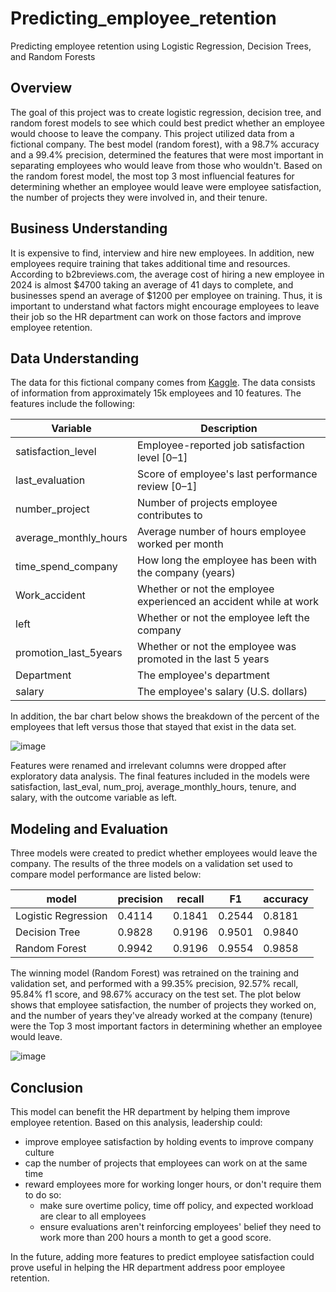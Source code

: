 # Predicting_employee_retention
Predicting employee retention using Logistic Regression, Decision Trees, and Random Forests

## Overview
The goal of this project was to create logistic regression, decision tree, and random forest models to see which could best predict whether an employee would choose to leave the company. This project utilized data from a fictional company. The best model (random forest), with a 98.7% accuracy and a 99.4% precision, determined the features that were most important in separating employees who would leave from those who wouldn't. Based on the random forest model, the most top 3 most influencial features for determining whether an employee would leave were employee satisfaction, the number of projects they were involved in, and their tenure.

## Business Understanding
It is expensive to find, interview and hire new employees. In addition, new employees require training that takes additional time and resources. According to b2breviews.com, the average cost of hiring a new employee in 2024 is almost $4700 taking an average of 41 days to complete, and businesses spend an average of $1200 per employee on training. Thus, it is important to understand what factors might encourage employees to leave their job so the HR department can work on those factors and improve employee retention.

## Data Understanding
The data for this fictional company comes from [Kaggle](https://www.kaggle.com/datasets/mfaisalqureshi/hr-analytics-and-job-prediction?select=HR_comma_sep.csv). The data consists of information from approximately 15k employees and 10 features. The features include the following: 

Variable  |Description |
-----|-----|
satisfaction_level|Employee-reported job satisfaction level [0&ndash;1]|
last_evaluation|Score of employee's last performance review [0&ndash;1]|
number_project|Number of projects employee contributes to|
average_monthly_hours|Average number of hours employee worked per month|
time_spend_company|How long the employee has been with the company (years)
Work_accident|Whether or not the employee experienced an accident while at work
left|Whether or not the employee left the company
promotion_last_5years|Whether or not the employee was promoted in the last 5 years
Department|The employee's department
salary|The employee's salary (U.S. dollars)

In addition, the bar chart below shows the breakdown of the percent of the employees that left versus those that stayed that exist in the data set.

![image](https://github.com/user-attachments/assets/82b4c9b7-582d-4d6e-a636-82933d494fbe)

Features were renamed and irrelevant columns were dropped after exploratory data analysis. The final features included in the models were satisfaction, last_eval, num_proj, average_monthly_hours, tenure, and salary, with the outcome variable as left.

## Modeling and Evaluation
Three models were created to predict whether employees would leave the company. The results of the three models on a validation set used to compare model performance are listed below:

model	|precision	|recall	|F1	|accuracy |
-----|-----|-----|-----|-----| 
Logistic Regression	|0.4114	|0.1841	|0.2544	|0.8181 |
Decision Tree	|0.9828	|0.9196	|0.9501	|0.9840 |
Random Forest	|0.9942	|0.9196	|0.9554	|0.9858 |

The winning model (Random Forest) was retrained on the training and validation set, and performed with a 99.35% precision, 92.57% recall, 95.84% f1 score, and 98.67% accuracy on the test set. The plot below shows that employee satisfaction, the number of projects they worked on, and the number of years they've already worked at the company (tenure) were the Top 3 most important factors in determining whether an employee would leave. 

![image](https://github.com/user-attachments/assets/962cf8c1-f47f-46d9-8179-3641002f73ef)

## Conclusion
This model can benefit the HR department by helping them improve employee retention. Based on this analysis, leadership could:
 - improve employee satisfaction by holding events to improve company culture
 - cap the number of projects that employees can work on at the same time
 - reward employees more for working longer hours, or don't require them to do so:
     - make sure overtime policy, time off policy, and expected workload are clear to all employees
     - ensure evaluations aren't reinforcing employees' belief they need to work more than 200 hours a month to get a good score.
  
In the future, adding more features to predict employee satisfaction could prove useful in helping the HR department address poor employee retention. 



